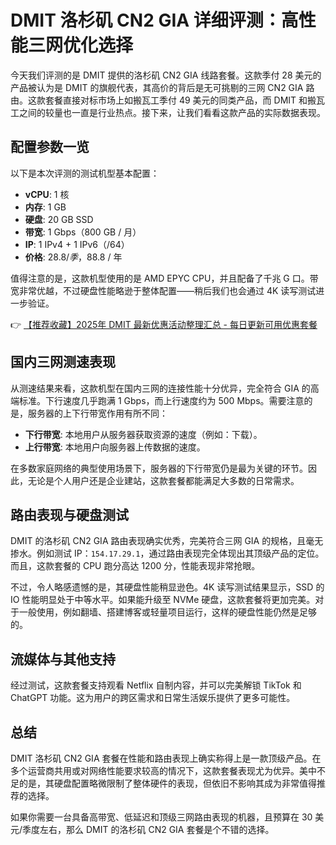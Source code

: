 # DMIT 洛杉矶 CN2 GIA 详细评测：高性能三网优化选择

今天我们评测的是 DMIT 提供的洛杉矶 CN2 GIA 线路套餐。这款季付 28 美元的产品被认为是 DMIT 的旗舰代表，其高价的背后是无可挑剔的三网 CN2 GIA 路由。这款套餐直接对标市场上如搬瓦工季付 49 美元的同类产品，而 DMIT 和搬瓦工之间的较量也一直是行业热点。接下来，让我们看看这款产品的实际数据表现。

## 配置参数一览

以下是本次评测的测试机型基本配置：

- **vCPU**: 1 核  
- **内存**: 1 GB  
- **硬盘**: 20 GB SSD  
- **带宽**: 1 Gbps（800 GB / 月）  
- **IP**: 1 IPv4 + 1 IPv6（/64）  
- **价格**: $28.8 / 季，$88.8 / 年  

值得注意的是，这款机型使用的是 AMD EPYC CPU，并且配备了千兆 G 口。带宽非常优越，不过硬盘性能略逊于整体配置——稍后我们也会通过 4K 读写测试进一步验证。

👉 [【推荐收藏】2025年 DMIT 最新优惠活动整理汇总 - 每日更新可用优惠套餐](https://bit.ly/dmit_coupon)

## 国内三网测速表现

从测速结果来看，这款机型在国内三网的连接性能十分优异，完全符合 GIA 的高端标准。下行速度几乎跑满 1 Gbps，而上行速度约为 500 Mbps。需要注意的是，服务器的上下行带宽作用有所不同：

- **下行带宽**: 本地用户从服务器获取资源的速度（例如：下载）。  
- **上行带宽**: 本地用户向服务器上传数据的速度。  

在多数家庭网络的典型使用场景下，服务器的下行带宽仍是最为关键的环节。因此，无论是个人用户还是企业建站，这款套餐都能满足大多数的日常需求。

## 路由表现与硬盘测试

DMIT 的洛杉矶 CN2 GIA 路由表现确实优秀，完美符合三网 GIA 的规格，且毫无掺水。例如测试 IP：`154.17.29.1`，通过路由表现完全体现出其顶级产品的定位。而且，这款套餐的 CPU 跑分高达 1200 分，性能表现非常抢眼。

不过，令人略感遗憾的是，其硬盘性能稍显逊色。4K 读写测试结果显示，SSD 的 IO 性能明显处于中等水平。如果能升级至 NVMe 硬盘，这款套餐将更加完美。对于一般使用，例如翻墙、搭建博客或轻量项目运行，这样的硬盘性能仍然是足够的。

## 流媒体与其他支持

经过测试，这款套餐支持观看 Netflix 自制内容，并可以完美解锁 TikTok 和 ChatGPT 功能。这为用户的跨区需求和日常生活娱乐提供了更多可能性。

## 总结

DMIT 洛杉矶 CN2 GIA 套餐在性能和路由表现上确实称得上是一款顶级产品。在多个运营商共用或对网络性能要求较高的情况下，这款套餐表现尤为优异。美中不足的是，其硬盘配置略微限制了整体硬件的表现，但依旧不影响其成为非常值得推荐的选择。

如果你需要一台具备高带宽、低延迟和顶级三网路由表现的机器，且预算在 30 美元/季度左右，那么 DMIT 的洛杉矶 CN2 GIA 套餐是个不错的选择。
